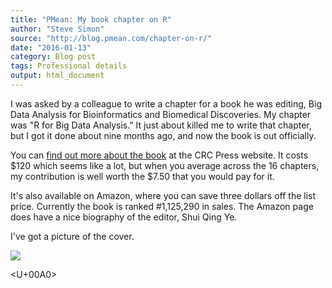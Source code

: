 ```yaml
---
title: "PMean: My book chapter on R"
author: "Steve Simon"
source: "http://blog.pmean.com/chapter-on-r/"
date: "2016-01-13"
category: Blog post
tags: Professional details
output: html_document
---
```


I was asked by a colleague to write a chapter for a book he was editing,
Big Data Analysis for Bioinformatics and Biomedical Discoveries. My
chapter was "R for Big Data Analysis." It just about killed me to write
that chapter, but I got it done about nine months ago, and now the book
is out officially.

<!---More--->

You can [find out more about the
book](https://www.crcpress.com/Big-Data-Analysis-for-Bioinformatics-and-Biomedical-Discoveries/Ye/9781498724524)
at the CRC Press website. It costs $120 which seems like a lot, but
when you average across the 16 chapters, my contribution is well worth
the $7.50 that you would pay for it.

It's also available on Amazon, where you can save three dollars off the
list price. Currently the book is ranked #1,125,290 in sales. The
Amazon page does have a nice biography of the editor, Shui Qing Ye.

I've got a picture of the cover.

![](http://www.pmean.com/images/images/16/chapter-on-r01.png)



<U+00A0>


